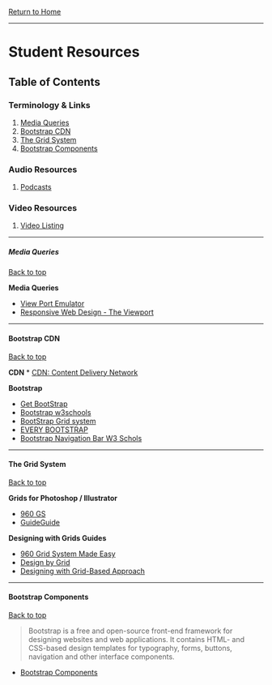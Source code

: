 [Return to Home](../../../README.md)

<hr>

# Student Resources

## Table of Contents

### Terminology & Links

01. [Media Queries](#html-tags)
02. [Bootstrap CDN](#bootstrap-cdn)
03. [The Grid System](#the-grid-system)
04. [Bootstrap Components](#bootstrap-components)

### Audio Resources
1.  [Podcasts](./podcasts.md)

### Video Resources
01. [Video Listing](/video.md)

<hr>


##### Media Queries

[Back to top](#student-resources)

**Media Queries**
* [View Port Emulator](http://www.viewportemulator.com/)
* [Responsive Web Design - The Viewport](https://www.w3schools.com/css/css_rwd_viewport.asp)

<hr>

#### Bootstrap CDN
[Back to top](#student-resources)

**CDN**
	* [CDN: Content Delivery Network](https://support.rackspace.com/how-to/what-is-a-cdn/)

**Bootstrap**
* [Get BootStrap](https://getbootstrap.com/)
* [Bootstrap w3schools](https://www.w3schools.com/bootstrap/)
* [BootStrap Grid system](https://v4-alpha.getbootstrap.com/layout/grid/)
* [EVERY BOOTSTRAP](http://adventurega.me/bootstrap/)
* [Bootstrap Navigation Bar W3 Schols](https://www.w3schools.com/bootstrap/bootstrap_navbar.asp)

<hr>

#### The Grid System
[Back to top](#student-resources)

**Grids for Photoshop / Illustrator**
  * [960 GS](http://960.gs/)
  * [GuideGuide](http://framebox.org/)

  **Designing with Grids Guides**
  * [960 Grid System Made Easy](http://bit.ly/1sjYaFC)
  * [Design by Grid](http://www.designbygrid.com/)
  * [Designing with Grid-Based Approach](http://bit.ly/1CM4Hzo )

<hr>

#### Bootstrap Components
[Back to top](#student-resources)

> Bootstrap is a free and open-source front-end framework for designing websites and web applications. It contains HTML- and CSS-based design templates for typography, forms, buttons, navigation and other interface components.

* [Bootstrap Components](https://getbootstrap.com/docs/4.1/components/alerts/)
